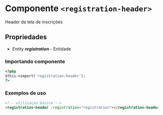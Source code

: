 # Componente `<registration-header>`
Header da tela de inscrições
  
## Propriedades
- *Entity **registration*** - Entidade

### Importando componente
```PHP
<?php 
$this->import('registration-header');
?>
```
### Exemplos de uso
```HTML
<!-- utilizaçao básica -->
<registration-header :registration="registration"></registration-header>

```